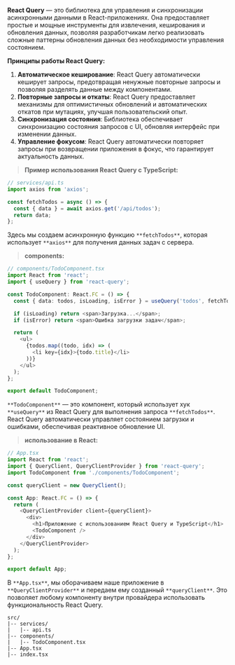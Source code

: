 **React Query** — это библиотека для управления и синхронизации асинхронными данными в React-приложениях. Она предоставляет простые и мощные инструменты для извлечения, кеширования и обновления данных, позволяя разработчикам легко реализовать сложные паттерны обновления данных без необходимости управления состоянием.

**Принципы работы React Query:**

1. **Автоматическое кеширование**: React Query автоматически кеширует запросы, предотвращая ненужные повторные запросы и позволяя разделять данные между компонентами.
2. **Повторные запросы и откаты**: React Query предоставляет механизмы для оптимистичных обновлений и автоматических откатов при мутациях, улучшая пользовательский опыт.
3. **Синхронизация состояния**: Библиотека обеспечивает синхронизацию состояния запросов с UI, обновляя интерфейс при изменении данных.
4. **Управление фокусом**: React Query автоматически повторяет запросы при возвращении приложения в фокус, что гарантирует актуальность данных.

> **Пример использования React Query с TypeScript:**

```TypeScript
// services/api.ts
import axios from 'axios';

const fetchTodos = async () => {
  const { data } = await axios.get('/api/todos');
  return data;
};
```

Здесь мы создаем асинхронную функцию `**fetchTodos**`, которая использует `**axios**` для получения данных задач с сервера.

> **components:**

```TypeScript
// components/TodoComponent.tsx
import React from 'react';
import { useQuery } from 'react-query';

const TodoComponent: React.FC = () => {
  const { data: todos, isLoading, isError } = useQuery('todos', fetchTodos);

  if (isLoading) return <span>Загрузка...</span>;
  if (isError) return <span>Ошибка загрузки задач</span>;

  return (
    <ul>
      {todos.map((todo, idx) => (
        <li key={idx}>{todo.title}</li>
      ))}
    </ul>
  );
};

export default TodoComponent;
```

`**TodoComponent**` — это компонент, который использует хук `**useQuery**` из React Query для выполнения запроса `**fetchTodos**`. React Query автоматически управляет состоянием загрузки и ошибками, обеспечивая реактивное обновление UI.

> **использование в React:**

```TypeScript
// App.tsx
import React from 'react';
import { QueryClient, QueryClientProvider } from 'react-query';
import TodoComponent from './components/TodoComponent';

const queryClient = new QueryClient();

const App: React.FC = () => {
  return (
    <QueryClientProvider client={queryClient}>
      <div>
        <h1>Приложение с использованием React Query и TypeScript</h1>
        <TodoComponent />
      </div>
    </QueryClientProvider>
  );
};

export default App;
```

В `**App.tsx**`, мы оборачиваем наше приложение в `**QueryClientProvider**` и передаем ему созданный `**queryClient**`. Это позволяет любому компоненту внутри провайдера использовать функциональность React Query.

```Plain
src/
|-- services/
|   |-- api.ts
|-- components/
|   |-- TodoComponent.tsx
|-- App.tsx
|-- index.tsx
```